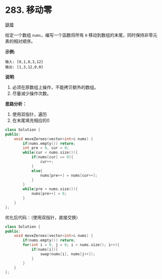 # 283. 移动零

[链接](https://leetcode-cn.com/problems/move-zeroes/description/)

给定一个数组 `nums`，编写一个函数将所有 `0` 移动到数组的末尾，同时保持非零元素的相对顺序。

**示例:**

```
输入: [0,1,0,3,12]
输出: [1,3,12,0,0]
```

**说明**:

1. 必须在原数组上操作，不能拷贝额外的数组。
2. 尽量减少操作次数。

**思路分析：**

1. 使用双指针，遍历
2. 在末尾填充相应的0

```c++
class Solution {
public:
    void moveZeroes(vector<int>& nums) {
        if(nums.empty()) return;
        int pre = 0, cur = 0;
        while(cur < nums.size()){
            if(nums[cur] == 0){
                cur++;
            }
            else{
                nums[pre++] = nums[cur++];
            }
        }
        while(pre < nums.size()){
            nums[pre++] = 0;
        }
    }
};
```

优化后代码：（使用双指针，直接交换）

```c++
class Solution {
public:
    void moveZeroes(vector<int>& nums) {
        if(nums.empty()) return;
        for(int i = 0, j = 0; i < nums.size(); i++){
            if(nums[i]){
                swap(nums[i], nums[j++]);
            }
        }
    }
};
```


